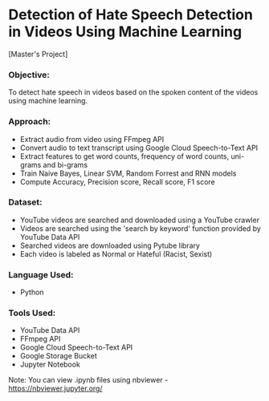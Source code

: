 # Detection of Hate Speech Detection in Videos Using Machine Learning
[Master's Project]

### Objective:
To detect hate speech in videos based on the spoken content of the videos using machine learning.

### Approach:
* Extract audio from video using FFmpeg API
* Convert audio to text transcript using Google Cloud Speech-to-Text API
* Extract features to get word counts, frequency of word counts, uni-grams and bi-grams
* Train Naive Bayes, Linear SVM, Random Forrest and RNN models
* Compute Accuracy, Precision score, Recall score, F1 score

### Dataset:
* YouTube videos are searched and downloaded using a YouTube crawler
* Videos are searched using the 'search by keyword' function provided by YouTube Data API 
* Searched videos are downloaded using Pytube library
* Each video is labeled as Normal or Hateful (Racist, Sexist)

### Language Used:
* Python

### Tools Used:
* YouTube Data API
* FFmpeg API
* Google Cloud Speech-to-Text API
* Google Storage Bucket
* Jupyter Notebook

Note: You can view .ipynb files using nbviewer - https://nbviewer.jupyter.org/
